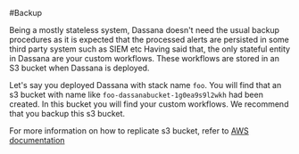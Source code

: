 #Backup

Being a mostly stateless system, Dassana doesn't need the usual backup procedures as it is expected that the processed alerts are persisted in some third party system such as SIEM etc
Having said that, the only stateful entity in Dassana are your custom workflows. These workflows are stored in an S3 bucket when Dassana is deployed.

Let's say you deployed Dassana with stack name `foo`. You will find that an s3 bucket with name like `foo-dassanabucket-1g0ea9s9l2wkh` had been created.
In this bucket you will find your custom workflows. We recommend that you backup this s3 bucket.

For more information on how to replicate s3 bucket, refer to [AWS documentation](https://docs.aws.amazon.com/AmazonS3/latest/userguide/replication.html)
